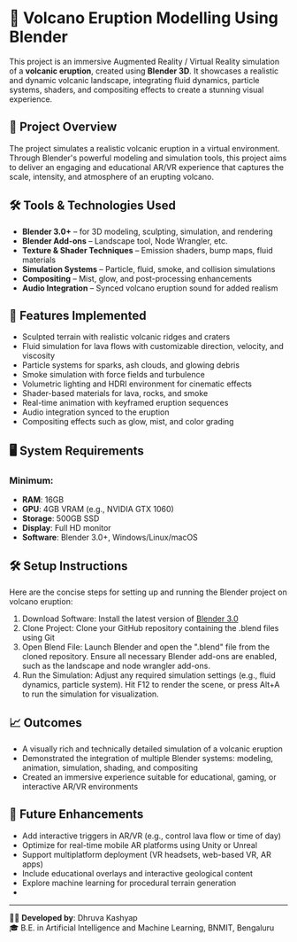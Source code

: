 # 🌋 Volcano Eruption Modelling Using Blender

This project is an immersive Augmented Reality / Virtual Reality simulation of a **volcanic eruption**, created using **Blender 3D**. It showcases a realistic and dynamic volcanic landscape, integrating fluid dynamics, particle systems, shaders, and compositing effects to create a stunning visual experience.

## 🎯 Project Overview
The project simulates a realistic volcanic eruption in a virtual environment. Through Blender's powerful modeling and simulation tools, this project aims to deliver an engaging and educational AR/VR experience that captures the scale, intensity, and atmosphere of an erupting volcano.

## 🛠️ Tools & Technologies Used
- **Blender 3.0+** – for 3D modeling, sculpting, simulation, and rendering
- **Blender Add-ons** – Landscape tool, Node Wrangler, etc.
- **Texture & Shader Techniques** – Emission shaders, bump maps, fluid materials
- **Simulation Systems** – Particle, fluid, smoke, and collision simulations
- **Compositing** – Mist, glow, and post-processing enhancements
- **Audio Integration** – Synced volcano eruption sound for added realism

## 🧩 Features Implemented
- Sculpted terrain with realistic volcanic ridges and craters
- Fluid simulation for lava flows with customizable direction, velocity, and viscosity
- Particle systems for sparks, ash clouds, and glowing debris
- Smoke simulation with force fields and turbulence
- Volumetric lighting and HDRI environment for cinematic effects
- Shader-based materials for lava, rocks, and smoke
- Real-time animation with keyframed eruption sequences
- Audio integration synced to the eruption
- Compositing effects such as glow, mist, and color grading

## 🖥️ System Requirements

### Minimum:
- **RAM**: 16GB  
- **GPU**: 4GB VRAM (e.g., NVIDIA GTX 1060)  
- **Storage**: 500GB SSD  
- **Display**: Full HD monitor  
- **Software**: Blender 3.0+, Windows/Linux/macOS

##  🛠️ Setup Instructions
Here are the concise steps for setting up and running the Blender project on volcano eruption:
1. Download Software: Install the latest version of [Blender 3.0](https://www.blender.org/download/)
2. Clone Project: Clone your GitHub repository containing the .blend files using Git
3. Open Blend File: Launch Blender and open the ".blend" file from the cloned repository. Ensure all necessary Blender add-ons are enabled, such as the landscape and node wrangler add-ons.
4. Run the Simulation: Adjust any required simulation settings (e.g., fluid dynamics, particle system). Hit F12 to render the scene, or press Alt+A to run the simulation for visualization.


## 📈 Outcomes
- A visually rich and technically detailed simulation of a volcanic eruption
- Demonstrated the integration of multiple Blender systems: modeling, animation, simulation, shading, and compositing
- Created an immersive experience suitable for educational, gaming, or interactive AR/VR environments

## 🔮 Future Enhancements
- Add interactive triggers in AR/VR (e.g., control lava flow or time of day)
- Optimize for real-time mobile AR platforms using Unity or Unreal
- Support multiplatform deployment (VR headsets, web-based VR, AR apps)
- Include educational overlays and interactive geological content
- Explore machine learning for procedural terrain generation
- 
---

👨‍💻 **Developed by**: Dhruva Kashyap <br>
🎓 B.E. in Artificial Intelligence and Machine Learning, BNMIT, Bengaluru <br> 


